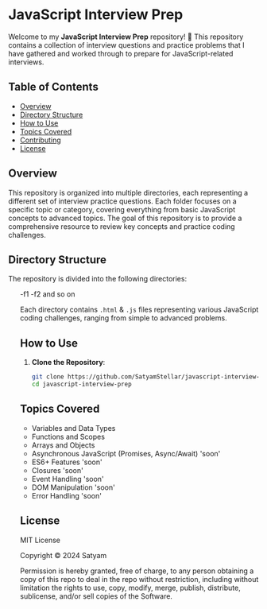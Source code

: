 # JavaScript Interview Prep

Welcome to my **JavaScript Interview Prep** repository! 🚀 This repository contains a collection of interview questions and practice problems that I have gathered and worked through to prepare for JavaScript-related interviews.

## Table of Contents

- [Overview](#overview)
- [Directory Structure](#directory-structure)
- [How to Use](#how-to-use)
- [Topics Covered](#topics-covered)
- [Contributing](#contributing)
- [License](#license)

## Overview

This repository is organized into multiple directories, each representing a different set of interview practice questions. Each folder focuses on a specific topic or category, covering everything from basic JavaScript concepts to advanced topics. The goal of this repository is to provide a comprehensive resource to review key concepts and practice coding challenges.

## Directory Structure

The repository is divided into the following directories:
<ul>
-f1
-f2
and so on


Each directory contains `.html` & `.js` files representing various JavaScript coding challenges, ranging from simple to advanced problems.

## How to Use

1. **Clone the Repository**:
   ```bash
   git clone https://github.com/SatyamStellar/javascript-interview-prep.git
   cd javascript-interview-prep

## Topics Covered

- Variables and Data Types
- Functions and Scopes
- Arrays and Objects
- Asynchronous JavaScript (Promises, Async/Await) 'soon'
- ES6+ Features 'soon'
- Closures 'soon'
- Event Handling 'soon'
- DOM Manipulation 'soon'
- Error Handling 'soon'


## License

MIT License

Copyright © 2024 Satyam

Permission is hereby granted, free of charge, to any person obtaining a copy of this repo to deal in the repo without restriction, including without limitation the rights to use, copy, modify, merge, publish, distribute, sublicense, and/or sell copies of the Software.


